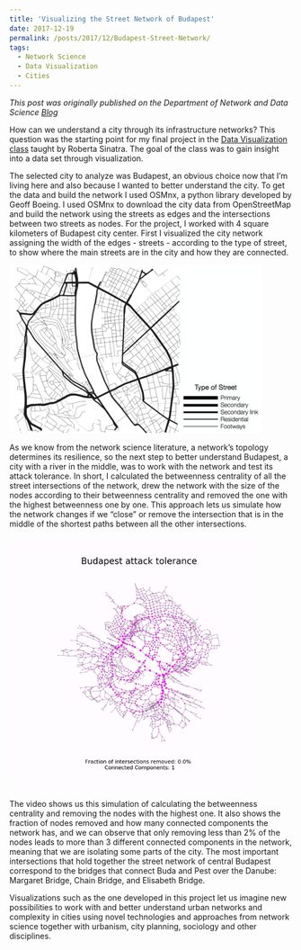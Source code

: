 ```yaml
---
title: 'Visualizing the Street Network of Budapest'
date: 2017-12-19
permalink: /posts/2017/12/Budapest-Street-Network/
tags:
  - Network Science
  - Data Visualization
  - Cities
---
```


*This post was originally published on the Department of Network and Data Science [Blog](https://networkdatascience.ceu.edu/node/398)*

How can we understand a city through its infrastructure networks? This question was the starting point for my final project in the [Data Visualization class](https://courses.ceu.edu/courses/data-and-network-visualization-0) taught by Roberta Sinatra. The goal of the class was to gain insight into a data set through visualization.  

The selected city to analyze was Budapest, an obvious choice now that I’m living here and also because I wanted to better understand the city. To get the data and build the network I used OSMnx, a python library developed by Geoff Boeing. I used OSMnx to download the city data from OpenStreetMap and build the network using the streets as edges and the intersections between two streets as nodes. For the project, I worked with 4 square kilometers of Budapest city center. First I visualized the city network assigning the width of the edges - streets - according to the type of street, to show where the main streets are in the city and how they are connected.

<img src="/images/BudapestStreets.png" alt="Budapest streets" class="center" style="width:450px;"/>  

As we know from the network science literature, a network’s topology determines its resilience, so the next step to better understand Budapest, a city with a river in the middle, was to work with the network and test its attack tolerance. In short, I calculated the betweenness centrality of all the street intersections of the network, drew the network with the size of the nodes according to their betweenness centrality and removed the one with the highest betweenness one by one. This approach lets us simulate how the network changes if we “close” or remove the intersection that is in the middle of the shortest paths between all the other intersections.

<img src="/images/BudapestGIF.gif" alt="Budapest attack tolerance" class="center" style="width:450px;"/>  

The video shows us this simulation of calculating the betweenness centrality and removing the nodes with the highest one. It also shows the fraction of nodes removed and how many connected components the network has, and we can observe that only removing less than 2% of the nodes leads to more than 3 different connected components in the network, meaning that we are isolating some parts of the city. The most important intersections that hold together the street network of central Budapest correspond to the bridges that connect Buda and Pest over the Danube: Margaret Bridge, Chain Bridge, and Elisabeth Bridge.  

Visualizations such as the one developed in this project let us imagine new possibilities to work with and better understand urban networks and complexity in cities using novel technologies and approaches from network science together with urbanism, city planning, sociology and other disciplines.
